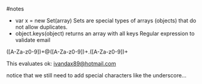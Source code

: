 #notes

* var x = new Set(array)
Sets are special types of arrays (objects) that do not allow duplicates.
* object.keys(object) returns an array with all keys
Regular expression to validate email

([A-Za-z0-9])+@([A-Za-z0-9])+\.([A-Za-z0-9])+

This evaluates ok: ivandax89@hotmail.com

notice that we still need to add special characters like the underscore...